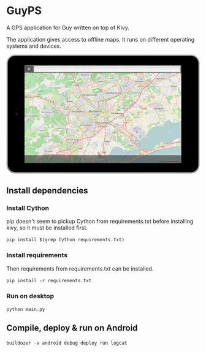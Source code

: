 # GuyPS
A GPS application for Guy written on top of Kivy.

The application gives access to offline maps. It runs on different operating systems and devices.

![Screenshot](https://raw.githubusercontent.com/AndreMiras/GuyPS/master/screenshots/preview_nexus7.png)

## Install dependencies

### Install Cython
pip doesn't seem to pickup Cython from requirements.txt before installing kivy, so it must be installed first.

    pip install $(grep Cython requirements.txt)

### Install requirements
Then requirements from requirements.txt can be installed.

    pip install -r requirements.txt

### Run on desktop

    python main.py

## Compile, deploy & run on Android

    buildozer -v android debug deploy run logcat

